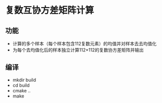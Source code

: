 # 复数互协方差矩阵计算

## 功能
- 计算的多个样本（每个样本包含112复数元素）的均值并对样本去去均值化
- 为每个去均值化后的样本独立计算112×112的复数协方差矩阵并输出

## 编译
- mkdir build
- cd build
- cmake ..
- make
